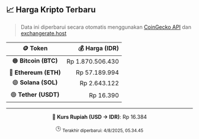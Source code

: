 

<!-- HARGA_KRIPTO -->
## 📈 Harga Kripto Terbaru

> Data ini diperbarui secara otomatis menggunakan [CoinGecko API](https://www.coingecko.com/) dan [exchangerate.host](https://exchangerate.host/)

<div align="center">

| 🪙 Token | 💰 Harga (IDR) |
|:------:|---------------:|
| 🟠 **Bitcoin (BTC)**   | Rp 1.870.506.430 |
| 🔵 **Ethereum (ETH)**  | Rp 57.189.994 |
| 🟣 **Solana (SOL)**    | Rp 2.643.122 |
| 🟢 **Tether (USDT)**   | Rp 16.390 |

---

💱 **Kurs Rupiah (USD → IDR)**: Rp 16.384

🕒 <sub>Terakhir diperbarui: 4/8/2025, 05.34.45</sub>

</div>
<!-- /HARGA_KRIPTO -->